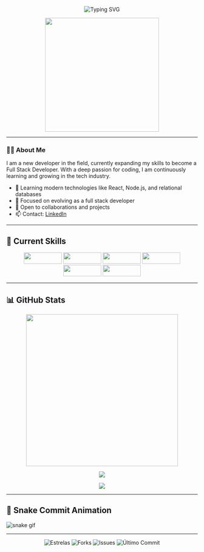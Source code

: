 <p align="center">
  <img src="https://readme-typing-svg.herokuapp.com?font=Fira+Code&weight=700&size=24&pause=1000&color=00F7FF&center=true&vCenter=true&width=435&lines=Hello%2C+I'm+Kaio!;Aspiring+Full+Stack+Developer;Passionate+about+technology+and+challenges" alt="Typing SVG" />
</p>

<p align="center">
  <img src="https://media.giphy.com/media/qgQUggAC3Pfv687qPC/giphy.gif" width="300px">
</p>


---

### 👨‍💻 About Me

I am a new developer in the field, currently expanding my skills to become a Full Stack Developer. With a deep passion for coding, I am continuously learning and growing in the tech industry.

- 🌟 Learning modern technologies like React, Node.js, and relational databases  
- 🚀 Focused on evolving as a full stack developer  
- 💬 Open to collaborations and projects  
- 📫 Contact: [LinkedIn](https://www.linkedin.com/in/kaio-c-9813b0285/)

---

## 🔧 Current Skills

<p align="center">
  <img src="https://img.shields.io/badge/HTML5-E34F26?style=flat&logo=html5&logoColor=white" width="100" height="30">
  <img src="https://img.shields.io/badge/CSS3-1572B6?style=flat&logo=css3&logoColor=white" width="100" height="30">
  <img src="https://img.shields.io/badge/JavaScript-323330?style=flat&logo=javascript&logoColor=F7DF1E" width="100" height="30">
  <img src="https://img.shields.io/badge/React.js-61DAFB?style=flat&logo=react&logoColor=black" width="100" height="30">
  <img src="https://img.shields.io/badge/Linux-FCC624?style=flat&logo=linux&logoColor=black" width="100" height="30">
  <img src="https://img.shields.io/badge/Node.js-339933?style=flat&logo=node.js&logoColor=white" width="100" height="30">
</p>

---

## 📊 GitHub Stats

<p align="center">
  <img src="https://github-readme-stats.vercel.app/api?username=kaiocandido&show_icons=true&count_private=true&theme=github_dark" width="400" />
  <p align="center">
  <img src="https://github-profile-summary-cards.vercel.app/api/cards/most-commit-language?username=kaiocandido&theme=github_dark" />
</p>

</p>

<p align="center">
  <img src="https://github-profile-trophy.vercel.app/?username=kaiocandido&theme=onedark&no-frame=true&row=1&column=6" />
</p>

---
## 🐍 Snake Commit Animation

![snake gif](https://github.com/kaiocandido/kaiocandido/blob/output/snake.svg)

---
<p align="center">
  <img src="https://img.shields.io/github/stars/kaiocandido/kaiocandido?style=flat&logo=github&logoColor=white" alt="Estrelas"/>
  <img src="https://img.shields.io/github/forks/kaiocandido/kaiocandido?style=flat&logo=github&logoColor=white" alt="Forks"/>
  <img src="https://img.shields.io/github/issues/kaiocandido/kaiocandido?style=flat&logo=github&logoColor=white" alt="Issues"/>
  <img src="https://img.shields.io/github/last-commit/kaiocandido/kaiocandido?style=flat&logo=github&logoColor=white" alt="Último Commit"/>
</p>

